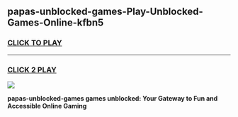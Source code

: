 
## papas-unblocked-games-Play-Unblocked-Games-Online-kfbn5
<h3>
<a href="https://premium76.site?title=papas-unblocked-games&ref=25A">CLICK TO PLAY</a></h3>
<hr>

<h3>
<a href="https://premium76.site?title=papas-unblocked-games&ref=25A">CLICK 2 PLAY</a>
  
</h3>

<a href="https://premium76.site?title=papas-unblocked-games&ref=25A"><img src="https://clearcache.store/games.png"></a>


**papas-unblocked-games games unblocked: Your Gateway to Fun and Accessible Online Gaming**
